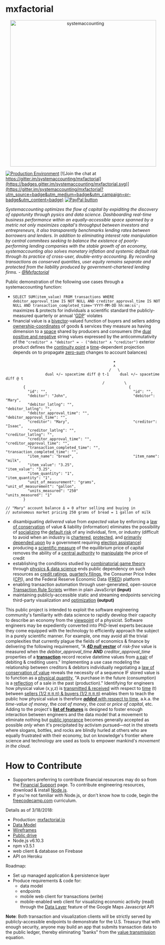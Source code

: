 # mxfactorial
<p align="center">
  <a href="http://www.systemaccounting.org/math_identity" target="_blank"><img width="475" alt="systemaccounting" src="https://user-images.githubusercontent.com/12200465/37568924-06f05d08-2a99-11e8-8891-60f373b33421.png"></a>
</p>

[![Production Environment](https://img.shields.io/badge/ENV-PROD-brightgreen.svg)](https://mxfactorial.io/) [![Join the chat at https://gitter.im/systemaccounting/mxfactorial](https://badges.gitter.im/systemaccounting/mxfactorial.svg)](https://gitter.im/systemaccounting/mxfactorial?utm_source=badge&utm_medium=badge&utm_campaign=pr-badge&utm_content=badge) [![PayPal button](https://img.shields.io/badge/donate-paypal-brightgreen.svg)](https://systemaccounting.nationbuilder.com/financial_endorsement)

*Systemaccounting optimizes the flow of capital by expiditing the discovery of oppotunity through pysics and data science. Dashboarding real-time business performance within an equally-accessible space spanned by a metric not only maximizes capital's throughput between investors and entrepreneurs, it also transparently benchmarks lending rates between borrowers and lenders. In addition to eliminating interest rate manipulation by central commitees seeking to balance the existence of poorly-performing lending companies with the stable growth of an economy, systemaccounting also solves monetary inflation and systemic default risk through its practice of cross-user, double-entry accounting. By recording transactions as conserved quantites, user equity remains separate and protected from the liability produced by government-chartered lending firms. - [@Mxfactorial](https://twitter.com/mxfactorial)*

Public demonstration of the following use cases through a systemaccounting function:
* `SELECT SUM(item_value) FROM transactions WHERE debitor_approval_time IS NOT NULL AND creditor_approval_time IS NOT NULL AND transaction_completed_time='YYYY-MM-DD hh:mm:ss';` maximizes & protects for individuals a scientific standard the publicly-measured quarterly or annual '[GDP](https://en.wikipedia.org/wiki/Gross_domestic_product)' violates
* financial value is a [bivector](https://en.wikipedia.org/wiki/Bivector)-valued function of buyers and sellers adding [ownership-coordinates](https://en.wikipedia.org/wiki/Homogeneous_coordinates) of goods & services they measure as having dimension to a [space](https://en.wikipedia.org/wiki/Conformal_geometric_algebra) shared by producers and consumers (the [dual positive and negative](https://en.wikipedia.org/wiki/Hodge_dual#Four_dimensions) string values expressed by the anticommutativity of the `"creditor" ∧ "debitor" = - ("debitor" ∧ "creditor")` exterior product defines the [continuity point](https://en.wikipedia.org/wiki/Connected_space#Path_connectedness) a [time](https://en.wikipedia.org/wiki/Time-scale_calculus)-dependent projection depends on to propagate [zero-sum](https://en.wikipedia.org/wiki/Zero-sum_game) changes to account balances)
```
                                                 ★
                                                 ∧
                                               /   \
                  dual +/− spacetime diff @ t-1     dual +/− spacetime diff @ t
                                            /         \
        {                                               {
          "id": "",                                       "id": "",
          "debitor": "John",                              "debitor": "Mary", 
          "debitor_latlng": "",                           "debitor_latlng": "",
          "debitor_approval_time": "",                    "debitor_approval_time": "",
          "creditor": "Mary",                             "creditor": "Isaac",
          "creditor_latlng": "",                          "creditor_latlng": "",
          "creditor_approval_time": "",                   "creditor_approval_time": "",
          "transaction_completed_time": "",               "transaction_completed_time": "",
          "item_name": "bread",                           "item_name": "milk",
          "item_value": "3.25",                           "item_value": "3.25",
          "item_quantity": "1",                           "item_quantity": "1",
          "unit_of_measurement": "grams",                 "unit_of_measurement": "gallon",
          "units_measured": "250"                         "units_measured": "1"
        }                                               }

// "Mary" account balance Δ = 0 after selling and buying in
// autonomous market pricing 250 grams of bread = 1 gallon of milk
```
* disambiguating *delivered* value from *expected* value by enforcing a [law of conservation](https://en.wikipedia.org/wiki/Conservation_law) of value & liability (information) eliminates the possibility of [socializing](https://en.wikipedia.org/wiki/Externality#Negative) the [default risk](https://en.wikipedia.org/wiki/Liability_(financial_accounting)) of any individual, firm, or industry (difficult to avoid when an industry is [chartered](http://www.occ.gov/topics/licensing/index-licensing.html), [protected](https://en.wikipedia.org/wiki/Bailout), and [primarily depended upon](http://www.opensecrets.org/industries./) by a government requiring [election assistance](https://en.wikipedia.org/wiki/Collusion))
* producing a [scientific measure](http://www.systemaccounting.org/how_does_systemaccounting_produce_a_scientific_measure_of_the_cost_of_capital) of the equilibrium price of capital removes the ability of a [central authority](https://en.wikipedia.org/wiki/Central_bank) to [manipulate](https://en.wikipedia.org/wiki/Federal_funds_rate) the price of credit
* establishing the conditions studied by [combinatorial game theory](https://en.wikipedia.org/wiki/Combinatorial_game_theory) through [physics & data science](http://www.systemaccounting.org/physics_of_value) ends public dependency on such resources as [credit ratings](https://en.wikipedia.org/wiki/Bond_credit_rating), [quarterly filings](https://en.wikipedia.org/wiki/Form_10-Q), the Consumer Price Index ([CPI](https://en.wikipedia.org/wiki/Consumer_price_index)), and the Federal Reserve Economic Data ([FRED](https://en.wikipedia.org/wiki/Federal_Reserve_Economic_Data)) platform
* enabling transaction automation through user-generated, open-source [Transaction Rule Scripts](https://github.com/systemaccounting/mxfactorial/issues/3) written in plain JavaScript **(input)**
* maintaining publicly-accessible static and streaming endpoints servicing third-party visualization and [optimization](https://en.wikipedia.org/wiki/Combinatorial_optimization) **(output)**

This public project is intended to exploit the software engineering community's familiarity with data science to rapidly develop their capacity to describe an economy from the [viewpoint](https://en.wikipedia.org/wiki/Versor) of a physicist. Software engineers may be expediently converted into PhD-level experts because they come equipped with the technology to efficiently approach the subject in a purely scientific manner. For example, one may avoid all the trivial complexities that currently plague the fields of economics & finance by delivering the following requirement, "A **[4D null vector](https://en.wikipedia.org/wiki/Minkowski_space#Causal_structure)** of *risk-free* value is measured when the *debitor_approval_time* **AND** *creditor_approval_time* properties of a **[transaction](https://en.wikipedia.org/wiki/Action_(physics))** record receive datetime values from [a pair](https://en.wikipedia.org/wiki/Spacetime_algebra#Spacetime_split) of debiting & crediting users." Implementing a use case modeling the relationship between creditors & debitors individually negotiating a [law of conservation of value](https://en.wikipedia.org/wiki/Continuity_equation) reveals the necessity of a sequence IF stored value is to function as a [physical quantity](https://en.wikipedia.org/wiki/Potential_energy), "A purchase in the future (consumption) is a [reflection](https://en.wikipedia.org/wiki/Improper_rotation) of a sale in the past (production)." Identifying for engineers how physical value (x,y,z) is [transmitted & received](https://en.wikipedia.org/wiki/Bivector#Spacetime_rotations) with respect to [time](https://en.wikipedia.org/wiki/Angular_frequency) (t) between [sellers (1/2,π,π,π) & buyers (1/2,π,π,π)](https://en.wikipedia.org/wiki/Plane_of_rotation#Plane_of_rotation) enables them to teach the public how physical value is therefore [***added*** with respect to time](https://en.wikipedia.org/wiki/Divergence_theorem), a.k.a. the *time-value of money*, the *cost of money*, the *cost* or *price of capital*, etc. Adding to the project's **[list of features](https://github.com/systemaccounting/mxfactorial/issues?q=is%3Aissue+is%3Apublic+sort%3Acreated-asc)** is designed to foster enough interaction between engineers and the data model that a movement to eliminate nothing but [public ignorance](https://en.wikipedia.org/wiki/Pareto_efficiency) becomes generally accepted as possible *only* when it's precipitated by activism pursued—not in the streets where slogans, bottles, and rocks are blindly hurled at others who are equally frustrated with their economy, but on knowledge's frontier where science and technology are used as tools to empower mankind's *movement in the cloud*.

# How to Contribute
* Supporters preferring to contribute financial resources may do so from the [Financial Support](https://systemaccounting.nationbuilder.com/financial_endorsement) page. To contribute engineering resources, download & install [Node.js](https://nodejs.org/en/download/).
* If you're not familiar with Node.js, or don't know how to code, begin the [freecodecamp.com](https://www.freecodecamp.com/) curriculum.
 
Details as of 3/18/2018:
- Production: [mxfactorial.io](https://mxfactorial.io/)
- [Data Model](https://docs.google.com/document/d/1US0gamuV3ExzUWAnNHxdcfmUxB0tPbtxUBVRBmZKywA/edit?usp=sharing)
- [Wireframes](https://drive.google.com/folderview?id=0B9xlXsaN9dVQR1EyY3dQbnZ0aG8&usp=sharing)
- [Public drive](https://drive.google.com/drive/folders/0B9xlXsaN9dVQWkJERUxNRVZQVWc)
- Node.js v6.10.3
- npm v3.5.1
- web client & database on Firebase
- API on Heroku

Roadmap:
* Set up managed application & persistence layer
* Produce requirements & code for:
  * data model
  * endpoints
  * mobile web client for transactions (write) 
  * mobile-enabled web client for visualizing economic activity (read) through the [Data Layer](https://developers.google.com/maps/documentation/javascript/datalayer) feature of the Google Maps Javascript API

**Note**: Both transaction and visualization clients will be strictly served by publicly-accessible endpoints to demonstrate for the U.S. Treasury that with enough security, anyone may build an app that submits transaction data to the public ledger, thereby eliminating "banks" from the [value transmission](http://www.systemaccounting.org/what_is_money) equation.
